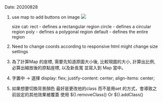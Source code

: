 Date: 20200828

1. use map to add buttons on image
    <img src="source" usemap="#mapname">
    <map name="workmap">
      <area shape="rect" 
            coords="start_left,start_top,end_right,end_button" 
            alt="Text" 
            href="computer.htm">
      <area shape="circle" 
            coords="start_left,start_top,radius" 
            alt="Text" 
            href="computer.htm">
      <area shape="poly" 
            coords="give as many coords as you want" 
            alt="Text" 
            href="computer.htm">
    </map>
    
    size cat:
        rect    -   defines a rectangular region
        circle  -   defines a circular region
        poly    -   defines a polygonal region
        default -   defines the entire region
        
2. Need to change coords according to responsive html might change size settings

3. 為了計算Map 的座標, 需要先知道原圖大小後, 比較現圖的大小, 計算出比例, 必算出縮放後的原點座標, 以及新長寬
   並寫入到 Map 當中。
   
4. 字置中 -> 選擇 display: flex; justify-content: center; align-items: center;

5. 如果想要切換背景顏色 最好是更改他的class 而不是用set 的方式，會導致之前設定的其他效果被覆蓋
    使用 $().removeClass() Or $().addClass()
